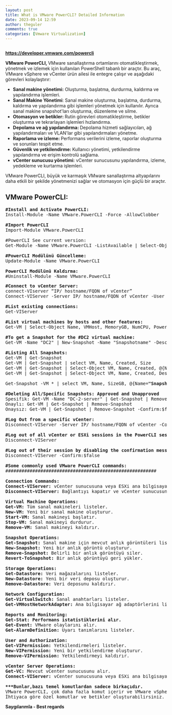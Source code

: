 ```yaml
---
layout: post
title: What is VMware PowerCLI? Detailed Information
date: 2023-09-14 12:59
author: theguler
comments: true
categories: [Vmware Virtualization]
---
```

<!-- wp:image {"id":8548,"sizeSlug":"large","linkDestination":"none"} -->
<figure class="wp-block-image size-large"><img src="https://theguler.wordpress.com/wp-content/uploads/2023/09/cli_vmware.png?w=576" alt="" class="wp-image-8548" /></figure>
<!-- /wp:image -->

<!-- wp:paragraph -->
<p><strong><a href="https://developer.vmware.com/powercli">https://developer.vmware.com/powercli</a></strong></p>
<!-- /wp:paragraph -->

<!-- wp:paragraph -->
<p><strong>VMware PowerCLI, </strong>VMware sanallaştırma ortamlarını otomatikleştirmek, yönetmek ve izlemek için kullanılan PowerShell tabanlı bir araçtır. Bu araç, VMware vSphere ve vCenter ürün ailesi ile entegre çalışır ve aşağıdaki görevleri kolaylaştırır:</p>
<!-- /wp:paragraph -->

<!-- wp:list -->
<ul><!-- wp:list-item -->
<li><strong>Sanal makine yönetimi:</strong> Oluşturma, başlatma, durdurma, kaldırma ve yapılandırma işlemleri.</li>
<!-- /wp:list-item -->

<!-- wp:list-item -->
<li><strong>Sanal Makine Yönetimi</strong>: Sanal makine oluşturma, başlatma, durdurma, kaldırma ve yapılandırma gibi işlemleri yönetmek için kullanılır. Ayrıca sanal makine snapshot'ları oluşturma, düzenleme ve silme.</li>
<!-- /wp:list-item -->

<!-- wp:list-item -->
<li><strong>Otomasyon ve betikler: </strong>Rutin görevleri otomatikleştirme, betikler oluşturma ve tekrarlayan işlemleri hızlandırma.</li>
<!-- /wp:list-item -->

<!-- wp:list-item -->
<li><strong>Depolama ve ağ yapılandırma: </strong>Depolama hizmeti sağlayıcıları, ağ yapılandırmaları ve VLAN'lar gibi yapılandırmaları yönetme.</li>
<!-- /wp:list-item -->

<!-- wp:list-item -->
<li><strong>Raporlama ve izleme: </strong>Performans verilerini izleme, raporlar oluşturma ve sorunları tespit etme.</li>
<!-- /wp:list-item -->

<!-- wp:list-item -->
<li><strong>Güvenlik ve yetkilendirme: </strong>Kullanıcı yönetimi, yetkilendirme yapılandırma ve erişim kontrolü sağlama.</li>
<!-- /wp:list-item -->

<!-- wp:list-item -->
<li><strong>vCenter sunucusu yönetimi:</strong> vCenter sunucusunu yapılandırma, izleme, yedekleme ve kurtarma işlemleri.</li>
<!-- /wp:list-item --></ul>
<!-- /wp:list -->

<!-- wp:paragraph -->
<p>VMware PowerCLI, büyük ve karmaşık VMware sanallaştırma altyapılarını daha etkili bir şekilde yönetmenizi sağlar ve otomasyon için güçlü bir araçtır.</p>
<!-- /wp:paragraph -->

<!-- wp:heading -->
<h2 class="wp-block-heading"><strong>VMware PowerCLI:</strong></h2>
<!-- /wp:heading -->

<!-- wp:preformatted -->
<pre class="wp-block-preformatted"><strong>#Install and Activate PowerCLI:</strong><br>Install-Module -Name VMware.PowerCLI -Force -AllowClobber<br><br><strong>#Import PowerCLI</strong><br>Import-Module VMware.PowerCLI<br><br>#PowerCLI See current version:<br>Get-Module -Name VMware.PowerCLI -ListAvailable | Select-Object Name, Version<br><br><strong>#PowerCLI Modülünü Güncelleme:</strong><br>Update-Module -Name VMware.PowerCLI<br><br><strong>PowerCLI Modülünü Kaldırma:</strong><br>#Uninstall-Module -Name VMware.PowerCLI</pre>
<!-- /wp:preformatted -->

<!-- wp:preformatted -->
<pre class="wp-block-preformatted"><strong>#Connect to vCenter Server:</strong><br>connect-VIserver “IP/ hostname/FQDN of vCenter”<br>Connect-VIServer -Server IP/ hostname/FQDN of vCenter -User faruk -Password Passwd12345+<br><br><strong>#List existing connections:</strong><br>Get-VIServer<br><br><strong>#List virtual machines by hosts and other features:</strong><br>Get-VM | Select-Object Name, VMHost, MemoryGB, NumCPU, PowerState<br><br><strong>#To get a Snapshot for the #DC2 virtual machine:</strong><br>Get-VM -Name "DC2" | New-Snapshot -Name "Snapshotname" -Description "Aciklama..."<br><br><strong>#Listing All Snapshots:</strong><br>Get-VM | Get-Snapshot<br>Get-VM | Get-Snapshot | select VM, Name, Created, Size<br>Get-VM | Get-Snapshot | Select-Object VM, Name, Created, @{Name="Description"; Expression={$_.Description}}, @{Name="SizeGB"; Expression={[math]::Round($_.SizeGB, 2)}}, Quiesced, Parent, @{Name=<strong>"PowerState"</strong>; Expression={$_.VM.PowerState}}, @{Name="VMHost"; Expression={$_.VM.VMHost}}<br>Get-VM | Get-Snapshot | Select-Object VM, Name, Created, Description, @{Name=<strong>"SizeGB"</strong>; Expression={[math]::Round($_.SizeGB, 2)}}, @{Name="Host"; Expression={$_.VM.VMHost.Name}}<br><br>Get-Snapshot -VM * | select VM, Name, SizeGB, @{Name=<strong>"Snapshot Creator"</strong>; Expression={(Get-VIEvent -Entity $_.VM | Where {$_.Info.DescriptionId -eq "VirtualMachine.createSnapshot"} | Select-Object -First 1).UserName}}<br><br><strong>#Deleting All/Specific Snapshots: Approved and Unapproved</strong><br>Spesifik: Get-VM -Name "DC-2-server" | Get-Snapshot | Remove-Snapshot<br>Onaylı: Get-VM | Get-Snapshot | Remove-Snapshot<br>Onaysız: Get-VM | Get-Snapshot | Remove-Snapshot -Confirm:$false<br><br><strong>#Log Out from a specific vCenter:</strong><br>Disconnect-VIServer -Server IP/ hostname/FQDN of vCenter -Confirm:$false<br><br><strong>#Log out of all vCenter or ESXi sessions in the PowerCLI session:</strong><br>Disconnect-VIServer<br><br><strong>#Log out of their session by disabling the confirmation message:</strong><br>Disconnect-VIServer -Confirm:$false<br><strong><br>#Some commonly used VMware PowerCLI commands:</strong><br>########################################################<br><br><strong>Connection Commands:</strong><br><strong>Connect-VIServer:</strong> vCenter sunucusuna veya ESXi ana bilgisayarına bağlanı<br><strong>Disconnect-VIServer:</strong> Bağlantıyı kapatır ve vCenter sunucusundan veya ESXi ana bilgisayarından çıkar.<br><br><strong>Virtual Machine Operations:</strong><br><strong>Get-VM: </strong>Tüm sanal makineleri listeler.<br><strong>New-VM:</strong> Yeni bir sanal makine oluşturur.<br><strong>Start-VM:</strong> Sanal makineyi başlatır.<br><strong>Stop-VM:</strong> Sanal makineyi durdurur.<br><strong>Remove-VM:</strong> Sanal makineyi kaldırır.<br><br><strong>Snapshot Operations:</strong><br><strong>Get-Snapshot:</strong> Sanal makine için mevcut anlık görüntüleri listeler.<br><strong>New-Snapshot:</strong> Yeni bir anlık görüntü oluşturur.<br><strong>Remove-Snapshot:</strong> Belirli bir anlık görüntüyü siler.<br><strong>Revert-ToSnapshot:</strong> Bir anlık görüntüyü geri yükler.<br><br><strong>Storage Operations:</strong><br><strong>Get-Datastore:</strong> Veri mağazalarını listeler.<br><strong>New-Datastore: </strong>Yeni bir veri deposu oluşturur.<br><strong>Remove-Datastore:</strong> Veri deposunu kaldırır.<br><br><strong>Network Configuration:</strong><br><strong>Get-VirtualSwitch:</strong> Sanal anahtarları listeler.<br><strong>Get-VMHostNetworkAdapter:</strong> Ana bilgisayar ağ adaptörlerini listeler.<br><br><strong>Reports and Monitoring:</strong><br><strong>Get-Stat: Performans istatistiklerini alır.<br>Get-Event:</strong> VMware olaylarını alır.<br><strong>Get-AlarmDefinition: </strong>Uyarı tanımlarını listeler.<br><br><strong>User and Authorization:</strong><br><strong>Get-VIPermission:</strong> Yetkilendirmeleri listeler.<br><strong>New-VIPermission:</strong> Yeni bir yetkilendirme oluşturur.<br><strong>Remove-VIPermission: </strong>Yetkilendirmeyi kaldırır.<br><br><strong>vCenter Server Operations:</strong><br><strong>Get-VC:</strong> Mevcut vCenter sunucusunu alır.<br><strong>Connect-VIServer:</strong> vCenter sunucusuna veya ESXi ana bilgisayarına yeniden bağlanır.<br><br><strong>***Bunlar,bazı temel komutlardan sadece birkaçıdır. </strong><br>VMware PowerCLI, çok daha fazla komut içerir ve VMware vSphere ve vCenter ortamlarınızı otomasyonlaştırmanıza ve yönetmenize olanak tanır. <br>İhtiyaca göre özel komutlar ve betikler oluşturabilirsiniz.</pre>
<!-- /wp:preformatted -->

<!-- wp:paragraph -->
<p><strong> Saygılarımla - Best regards</strong></p>
<!-- /wp:paragraph -->
